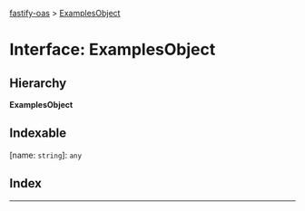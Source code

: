 [fastify-oas](../README.md) > [ExamplesObject](../interfaces/examplesobject.md)

# Interface: ExamplesObject

## Hierarchy

**ExamplesObject**

## Indexable

\[name: `string`\]:&nbsp;`any`
## Index

---

